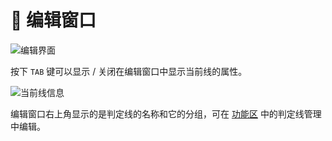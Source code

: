 # 🌟 编辑窗口

![编辑界面](/assets/imgs/contents/编辑界面.avif)

按下 `TAB` 键可以显示 / 关闭在编辑窗口中显示当前线的属性。

![当前线信息](/assets/imgs/contents/当前线信息.avif)

编辑窗口右上角显示的是判定线的名称和它的分组，可在 [功能区](functions.md) 中的判定线管理中编辑。
